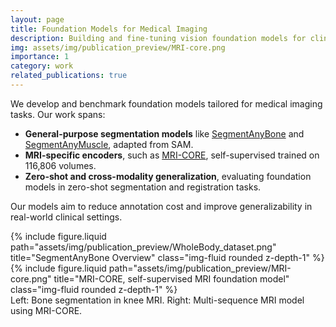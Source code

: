 ```yaml
---
layout: page
title: Foundation Models for Medical Imaging
description: Building and fine-tuning vision foundation models for clinical imaging tasks.
img: assets/img/publication_preview/MRI-core.png
importance: 1
category: work
related_publications: true
---
```


We develop and benchmark foundation models tailored for medical imaging tasks. Our work spans:

- **General-purpose segmentation models** like [SegmentAnyBone](https://github.com/mazurowski-lab/SegmentAnyBone) and [SegmentAnyMuscle](https://github.com/mazurowski-lab/SegmentAnyMuscle), adapted from SAM.
- **MRI-specific encoders**, such as [MRI-CORE](https://github.com/mazurowski-lab/mri_foundation), self-supervised trained on 116,806 volumes.
- **Zero-shot and cross-modality generalization**, evaluating foundation models in zero-shot segmentation and registration tasks.

Our models aim to reduce annotation cost and improve generalizability in real-world clinical settings.

<div class="row">
    <div class="col-sm mt-3">
        {% include figure.liquid path="assets/img/publication_preview/WholeBody_dataset.png" title="SegmentAnyBone Overview" class="img-fluid rounded z-depth-1" %}
    </div>
    <div class="col-sm mt-3">
        {% include figure.liquid path="assets/img/publication_preview/MRI-core.png" title="MRI-CORE, self-supervised MRI foundation model" class="img-fluid rounded z-depth-1" %}
    </div>
</div>

<div class="caption">
    Left: Bone segmentation in knee MRI. Right: Multi-sequence MRI model using MRI-CORE.
</div>
